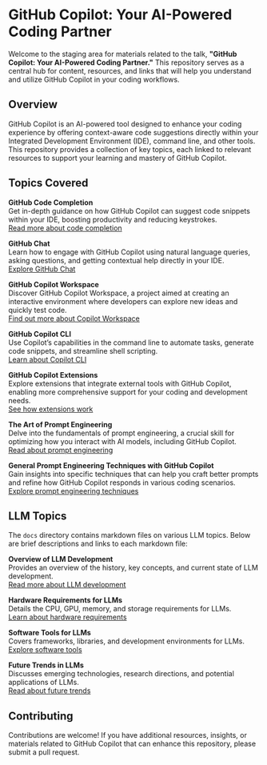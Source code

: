 # GitHub Copilot: Your AI-Powered Coding Partner

Welcome to the staging area for materials related to the talk, **"GitHub Copilot: Your AI-Powered Coding Partner."** This repository serves as a central hub for content, resources, and links that will help you understand and utilize GitHub Copilot in your coding workflows.

## Overview

GitHub Copilot is an AI-powered tool designed to enhance your coding experience by offering context-aware code suggestions directly within your Integrated Development Environment (IDE), command line, and other tools. This repository provides a collection of key topics, each linked to relevant resources to support your learning and mastery of GitHub Copilot.

## Topics Covered

**GitHub Code Completion**  
Get in-depth guidance on how GitHub Copilot can suggest code snippets within your IDE, boosting productivity and reducing keystrokes.  
[Read more about code completion](https://docs.github.com/en/enterprise-cloud@latest/copilot/using-github-copilot/getting-code-suggestions-in-your-ide-with-github-copilot)

**GitHub Chat**  
Learn how to engage with GitHub Copilot using natural language queries, asking questions, and getting contextual help directly in your IDE.  
[Explore GitHub Chat](https://docs.github.com/en/enterprise-cloud@latest/copilot/using-github-copilot/asking-github-copilot-questions-in-your-ide)

**GitHub Copilot Workspace**  
Discover GitHub Copilot Workspace, a project aimed at creating an interactive environment where developers can explore new ideas and quickly test code.  
[Find out more about Copilot Workspace](https://githubnext.com/projects/copilot-workspace)

**GitHub Copilot CLI**  
Use Copilot’s capabilities in the command line to automate tasks, generate code snippets, and streamline shell scripting.  
[Learn about Copilot CLI](https://docs.github.com/en/copilot/using-github-copilot/using-github-copilot-in-the-command-line)

**GitHub Copilot Extensions**  
Explore extensions that integrate external tools with GitHub Copilot, enabling more comprehensive support for your coding and development needs.  
[See how extensions work](https://docs.github.com/en/copilot/using-github-copilot/using-extensions-to-integrate-external-tools-with-copilot-chat)

**The Art of Prompt Engineering**  
Delve into the fundamentals of prompt engineering, a crucial skill for optimizing how you interact with AI models, including GitHub Copilot.  
[Read about prompt engineering](https://en.wikipedia.org/wiki/Prompt_engineering)

**General Prompt Engineering Techniques with GitHub Copilot**  
Gain insights into specific techniques that can help you craft better prompts and refine how GitHub Copilot responds in various coding scenarios.  
[Explore prompt engineering techniques](https://docs.github.com/en/copilot/using-github-copilot/prompt-engineering-for-github-copilot)

## LLM Topics

The `docs` directory contains markdown files on various LLM topics. Below are brief descriptions and links to each markdown file:

**Overview of LLM Development**  
Provides an overview of the history, key concepts, and current state of LLM development.  
[Read more about LLM development](docs/overview-of-llm-development.md)

**Hardware Requirements for LLMs**  
Details the CPU, GPU, memory, and storage requirements for LLMs.  
[Learn about hardware requirements](docs/hardware-requirements-for-llms.md)

**Software Tools for LLMs**  
Covers frameworks, libraries, and development environments for LLMs.  
[Explore software tools](docs/software-tools-for-llms.md)

**Future Trends in LLMs**  
Discusses emerging technologies, research directions, and potential applications of LLMs.  
[Read about future trends](docs/future-trends-in-llms.md)

## Contributing

Contributions are welcome! If you have additional resources, insights, or materials related to GitHub Copilot that can enhance this repository, please submit a pull request.
